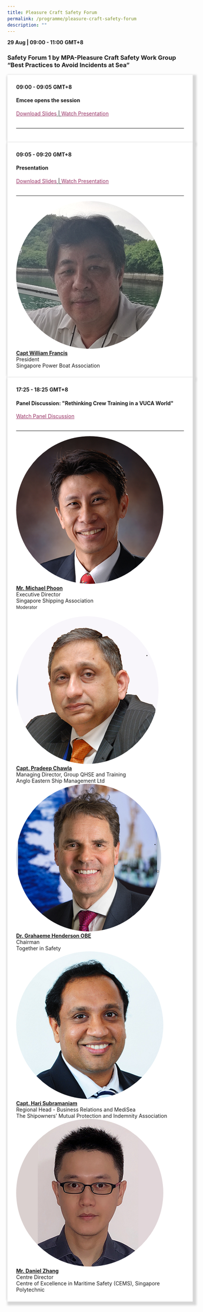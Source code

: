 ```yaml
---
title: Pleasure Craft Safety Forum
permalink: /programme/pleasure-craft-safety-forum
description: ""
---
```

<div><strong>29 Aug | 09:00 - 11:00</strong>&nbsp;<strong>GMT+8</strong>
<h3>Safety Forum 1 by MPA-Pleasure Craft Safety Work Group &ldquo;Best Practices to Avoid Incidents at Sea&rdquo;</h3>
</div>
<section>
<div class="bp-container is-fluid">
<div class="row">
<div class="col is-full">
<div class="row">
<div class="col is-12">
<div class="border bg-light h-100 position-relative">
<div class="p-4">
<div class="programme-time"><strong>09:00 - 09:05</strong>&nbsp;<strong>GMT+8</strong></div>
<h4 class="programme-title">Emcee opens the session</h4>
<span style="text-decoration: underline;"> <a style="color: #993366; text-decoration: underline;" href="/images/Grahaeme Henderson - Seafarer Training - Working Together as a Global Shipping Industry.pdf">Download Slides</a> | <a style="color: #993366; text-decoration: underline;" href="https://youtu.be/U0U-9M1fgbU">Watch Presentation</a> </span>
<div class="programme-description readmore">&nbsp;</div>
<hr class="my-3 border-primary" />
</div>
</div>
</div>
</div>
</div>
</div>
</div>
</section>
<section>
<div class="bp-container is-fluid">
<div class="row">
<div class="col is-full">
<div class="row">
<div class="col is-12">
<div class="border bg-light h-100 position-relative">
<div class="p-4">
<div class="programme-time"><strong>09:05 - 09:20</strong>&nbsp;<strong>GMT+8</strong></div>
<h4 class="programme-title">Presentation</h4>
<span style="text-decoration: underline;"> <a style="color: #993366; text-decoration: underline;" href="/images/Pradeep Chawla - Competencies &amp; Learning Methodologies for the Future.pdf">Download Slides</a> | <a style="color: #993366; text-decoration: underline;" href="https://youtu.be/qLoumB3xoB4">Watch Presentation</a> </span>
<div class="programme-description readmore">&nbsp;</div>
<hr class="my-3 border-primary" />
<div class="speakers px-2">
<div class="row">
<div class="col is-6 prog-speaker">
<div class="row">
<div class="col is-4"><img class="speaker-image mb-4" src="images/speakers/William Francis.png" alt="William Francis.png" /></div>
<div class="col is-8">
<div class="speaker-name text-ellipsis"><a class="speaker-name text-ellipsis" href="/Speakers/captain-william-francis" rel="noopener"><strong>Capt William Francis</strong></a></div>
<div class="text-ellipsis speaker-position">President</div>
<div class="text-ellipsis speaker-company">Singapore Power Boat Association</div>
</div>
</div>
</div>
</div>
</div>
</div>
</div>
</div>
</div>
</div>
</div>
</div>
</section>
<section>
<div class="bp-container is-fluid">
<div class="row">
<div class="col is-full">
<div class="row">
<div class="col is-12">
<div class="border bg-light h-100 position-relative">
<div class="p-4">
<div class="programme-time"><strong>17:25 - 18:25</strong>&nbsp;<strong>GMT+8</strong></div>
<h4 class="programme-title">Panel Discussion: "Rethinking Crew Training in a VUCA World"</h4>
<a style="color: #993366; text-decoration: underline;" href="https://youtu.be/VRb0zbMJwOk">Watch Panel Discussion</a>
<div class="programme-description readmore">&nbsp;</div>
<hr class="my-3 border-primary" />
<div class="speakers px-2">
<div class="row">
<div class="col is-6 prog-speaker">
<div class="row">
<div class="col is-4"><img class="speaker-image mb-4" src="images/speakers/Michael-Phoon.png" alt="Mr. Michael Phoon" /></div>
<div class="col is-8">
<div class="speaker-name text-ellipsis"><a class="speaker-name text-ellipsis" href="/Mr-Michael-Phoon" rel="noopener"><strong>Mr. Michael Phoon</strong></a></div>
<div class="text-ellipsis speaker-position">Executive Director</div>
<div class="text-ellipsis speaker-company">Singapore Shipping Association</div>
<div class="speaker-role text-ellipsis text-muted"><small>Moderator</small></div>
</div>
</div>
</div>
<div class="col is-6 prog-speaker">&nbsp;</div>
</div>
<div class="row">
<div class="col is-6 prog-speaker">
<div class="row">
<div class="col is-4"><img class="speaker-image mb-4" src="images/speakers/Pradeep-Chawla.png" alt="Capt. Pradeep Chawla" /></div>
<div class="col is-8">
<div class="speaker-name text-ellipsis"><a class="speaker-name text-ellipsis" href="/Capt-Pradeep-Chawla" rel="noopener"><strong>Capt. Pradeep Chawla</strong></a></div>
<div class="text-ellipsis speaker-position">Managing Director, Group QHSE and Training</div>
<div class="text-ellipsis speaker-company">Anglo Eastern Ship Management Ltd</div>
</div>
</div>
</div>
<div class="col is-6 prog-speaker">
<div class="row">
<div class="col is-4"><img class="speaker-image mb-4" src="images/speakers/Grahaeme-Henderson.png" alt="Dr. Grahaeme Henderson" /></div>
<div class="col is-8">
<div class="speaker-name text-ellipsis"><a class="speaker-name text-ellipsis" href="/Dr-Grahaeme-Henderson" rel="noopener"><strong>Dr. Grahaeme Henderson OBE</strong></a></div>
<div class="text-ellipsis speaker-position">Chairman</div>
<div class="text-ellipsis speaker-company">Together in Safety</div>
</div>
</div>
</div>
</div>
<div class="row">
<div class="col is-6 prog-speaker">
<div class="row">
<div class="col is-4"><img class="speaker-image mb-4" src="images/speakers/Hari-Subramaniam.png" alt="Capt. Hari Subramaniam" /></div>
<div class="col is-8">
<div class="speaker-name text-ellipsis"><a class="speaker-name text-ellipsis" href="/Capt-Hari-Subramaniam" rel="noopener"><strong>Capt. Hari Subramaniam</strong></a></div>
<div class="text-ellipsis speaker-position">Regional Head - Business Relations and MediSea</div>
<div class="text-ellipsis speaker-company">The Shipowners&rsquo; Mutual Protection and Indemnity Association</div>
</div>
</div>
</div>
<div class="col is-6 prog-speaker">
<div class="row">
<div class="col is-4"><img class="speaker-image mb-4" src="images/speakers/Daniel-Zhang.png" alt="Mr. Daniel Zhang" /></div>
<div class="col is-8">
<div class="speaker-name text-ellipsis"><a class="speaker-name text-ellipsis" href="/Mr-Daniel-Zhang" rel="noopener"><strong>Mr. Daniel Zhang</strong></a></div>
<div class="text-ellipsis speaker-position">Centre Director</div>
<div class="text-ellipsis speaker-company">Centre of Excellence in Maritime Safety (CEMS), Singapore Polytechnic</div>
</div>
</div>
</div>
</div>
</div>
</div>
</div>
</div>
</div>
</div>
</div>
</div>
</section>


<style type="text/css"> 
    .is-left{
      text-align: left;
    }
    .content h4{
      font-weight: 500; 
      color: #337B9A !important;
      margin-top: 1rem;
    }
    .bg-light {
      background-color: #fff !important;
      box-shadow: 5px 5px 5px 5px rgb(215 215 215), -5px 0 6px -4px rgb(215 215 215);
    }
    .p-4 {
      padding: 1.5rem!important;
    }
  .content a {text-decoration:none;}
	.content h3 { margin-top: 1rem;}
</style>
